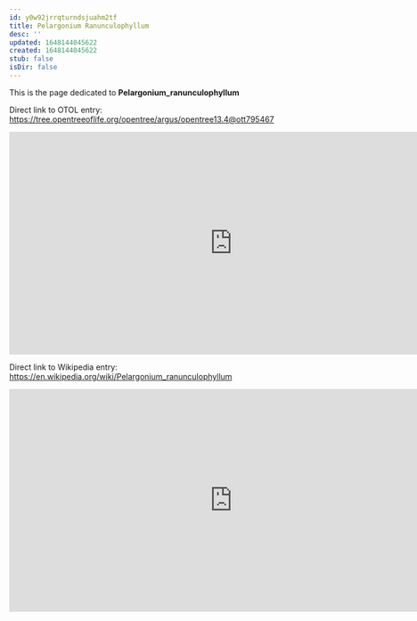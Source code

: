 ```yaml
---
id: y0w92jrrqturndsjuahm2tf
title: Pelargonium Ranunculophyllum
desc: ''
updated: 1648144045622
created: 1648144045622
stub: false
isDir: false
---
```

This is the page dedicated to **Pelargonium_ranunculophyllum**


Direct link to OTOL entry: https://tree.opentreeoflife.org/opentree/argus/opentree13.4@ott795467



<html>
    <body>
    <iframe src="https://tree.opentreeoflife.org/opentree/argus/opentree13.4@ott795467"
    width="800" height="400" frameborder="0" allowfullscreen> </iframe>
    </body>
</html>
    


Direct link to Wikipedia entry: https://en.wikipedia.org/wiki/Pelargonium_ranunculophyllum



<html>
    <body>
    <iframe src="https://en.wikipedia.org/wiki/Pelargonium_ranunculophyllum"
    width="800" height="400" frameborder="0" allowfullscreen> </iframe>
    </body>
</html>
    
